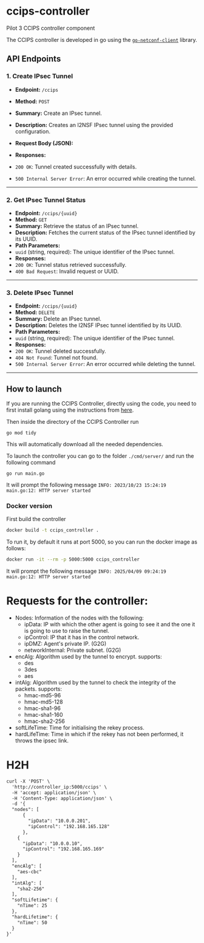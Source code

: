 # ccips-controller
Pilot 3 CCIPS controller component

The CCIPS controller is developed in go using the [`go-netconf-client`](https://github.com/openshift-telco/go-netconf-client) library.


## API Endpoints

### **1. Create IPsec Tunnel**
- **Endpoint:** `/ccips`
- **Method:** `POST`
- **Summary:** Create an IPsec tunnel.
- **Description:** Creates an I2NSF IPsec tunnel using the provided configuration.
- **Request Body (JSON):**

- **Responses:**
- `200 OK`: Tunnel created successfully with details.
- `500 Internal Server Error`: An error occurred while creating the tunnel.

---

### **2. Get IPsec Tunnel Status**
- **Endpoint:** `/ccips/{uuid}`
- **Method:** `GET`
- **Summary:** Retrieve the status of an IPsec tunnel.
- **Description:** Fetches the current status of the IPsec tunnel identified by its UUID.
- **Path Parameters:**
- `uuid` (string, required): The unique identifier of the IPsec tunnel.
- **Responses:**
- `200 OK`: Tunnel status retrieved successfully.
- `400 Bad Request`: Invalid request or UUID.

---

### **3. Delete IPsec Tunnel**
- **Endpoint:** `/ccips/{uuid}`
- **Method:** `DELETE`
- **Summary:** Delete an IPsec tunnel.
- **Description:** Deletes the I2NSF IPsec tunnel identified by its UUID.
- **Path Parameters:**
- `uuid` (string, required): The unique identifier of the IPsec tunnel.
- **Responses:**
- `200 OK`: Tunnel deleted successfully.
- `404 Not Found`: Tunnel not found.
- `500 Internal Server Error`: An error occurred while deleting the tunnel.

---



## How to launch
If you are running the CCIPS Controller, directly using the code, you need to first install golang using the instructions from [here](https://go.dev/doc/install).

Then inside the directory of the CCIPS Controller run 
```bash!
go mod tidy
```
This will automatically download all the needed dependencies.

To launch the controller you can go to the folder `./cmd/server/` and run the following command
```bash!
go run main.go
```
It will prompt the following message `INFO: 2023/10/23 15:24:19 main.go:12: HTTP server started`
### Docker version
First build the controller
```bash
docker build -t ccips_controller .
```
To run it, by default it runs at port 5000, so you can run the docker image as follows:
```bash
docker run -it --rm -p 5000:5000 ccips_controller
```

It will prompt the following message `INFO: 2025/04/09 09:24:19 main.go:12: HTTP server started`

# Requests for the controller:

* Nodes: Information of the nodes with the following:
    - ipData: IP with which the other agent is going to see it and the one it is going to use to raise the tunnel.
    - ipControl: IP that it has in the control network.
    - ipDMZ: Agent's private IP. (G2G)
    - networkInternal: Private subnet. (G2G)
* encAlg: Algorithm used by the tunnel to encrypt. supports:
    - des
    - 3des
    - aes
* intAlg: Algorithm used by the tunnel to check the integrity of the packets. supports:
     - hmac-md5-96
     - hmac-md5-128
     - hmac-sha1-96
     - hmac-sha1-160
     - hmac-sha2-256
* softLifeTime: Time for initialising the rekey process.
* hardLifeTime: Time in which if the rekey has not been performed, it throws the ipsec link.




# H2H

```xml
curl -X 'POST' \
  'http://controller_ip:5000/ccips' \
  -H 'accept: application/json' \
  -H 'Content-Type: application/json' \
  -d '{
  "nodes": [
      {
        "ipData": "10.0.0.201",
        "ipControl": "192.168.165.128"
      },
    {
      "ipData": "10.0.0.10",
      "ipControl": "192.168.165.169"
    }
  ],
  "encAlg": [
    "aes-cbc"
  ],
  "intAlg": [
    "sha2-256"
  ],
  "softLifetime": {
    "nTime": 25
  },
  "hardLifetime": {
    "nTime": 50
  }
}'


```
